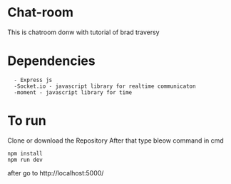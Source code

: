 # Chat-room

This is chatroom donw with tutorial of brad traversy

# Dependencies

      - Express js
      -Socket.io - javascript library for realtime communicaton 
      -moment - javascript library for time
      
      
# To run
 Clone or download the Repository 
 After that type bleow command in cmd
 
    npm install
    npm run dev
    
   after go to http://localhost:5000/
      
          
          
